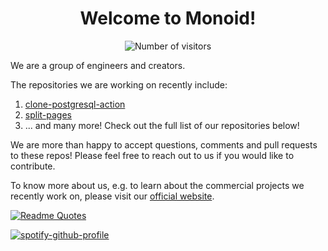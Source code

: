 # <center>Welcome to Monoid!</center>

<center>

![Number of visitors](https://profile-counter.glitch.me/MonoidDev/count.svg "Count")

</center>

<!-- ![Anurag's GitHub stats](https://github-readme-stats.vercel.app/api?username=MonoidDev&hide=contribs,prs) -->

We are a group of engineers and creators.
<!-- Our daily life be like:

![Meme](https://random-memer.herokuapp.com/ "Please refresh the page if the meme doesn't show up.") -->

The repositories we are working on recently include:

1. [clone-postgresql-action](https://github.com/MonoidDev/clone-postgresql-action)
2. [split-pages](https://github.com/MonoidDev/split-pages)
3. ... and many more! Check out the full list of our repositories below!

We are more than happy to accept questions, comments and pull requests to these repos! Please feel free to reach out to us if you would like to contribute.

To know more about us, e.g. to learn about the commercial projects we recently work on, please visit our [official website](https://www.monoid.co.jp/).

[![Readme Quotes](https://quotes-github-readme.vercel.app/api?type=horizontal&theme=dark)](https://github.com/piyushsuthar/github-readme-quotes)

[![spotify-github-profile](https://spotify-github-profile.vercel.app/api/view?uid=31zm5uc2cscezvqgqwytjwatpbuq&cover_image=true&theme=novatorem&bar_color=53b14f&bar_color_cover=false)](https://github.com/kittinan/spotify-github-profile)
